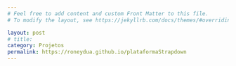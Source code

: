 ```yaml
---
# Feel free to add content and custom Front Matter to this file.
# To modify the layout, see https://jekyllrb.com/docs/themes/#overriding-theme-defaults

layout: post
# title:
category: Projetos
permalink: https://roneydua.github.io/plataformaStrapdown
---
```

